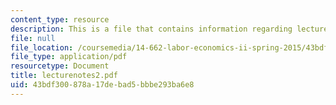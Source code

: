 ```yaml
---
content_type: resource
description: This is a file that contains information regarding lecture 2.
file: null
file_location: /coursemedia/14-662-labor-economics-ii-spring-2015/43bdf300878a17debad5bbbe293ba6e8_MIT14_662S15_lecnotes2.pdf
file_type: application/pdf
resourcetype: Document
title: lecturenotes2.pdf
uid: 43bdf300-878a-17de-bad5-bbbe293ba6e8
---
```

